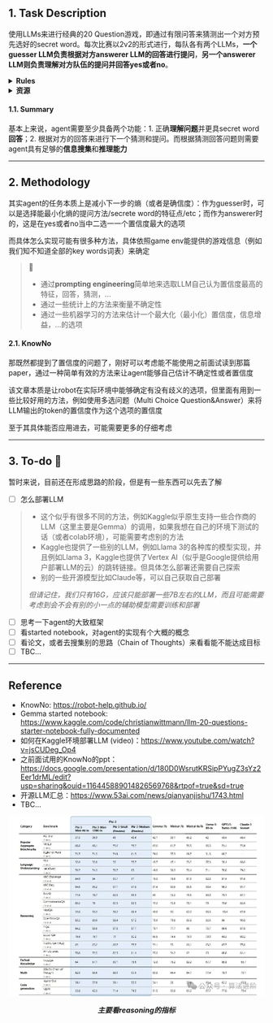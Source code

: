 <!-- # Kaggle_20Q
kaggle 20Q noob team from three academic trashes -->
## 1. Task Description
使用LLMs来进行经典的20 Question游戏，即通过有限问答来猜测出一个对方预先选好的secret word。每次比赛以2v2的形式进行，每队各有两个LLMs，**一个guesser LLM负责根据对方answerer LLM的回答进行提问**，**另一个answerer LLM则负责理解对方队伍的提问并回答yes或者no**。

<details>
        <summary><b> Rules </b></summary>

1. 游戏会被限制在20轮内，超过轮数双方判负
2. 提问限制在2000个字符内
3. 回答限制在100个字符内
4. answerer只能回答yes或者no
5. 任何违规行为直接判负

</details>

<details>
        <summary><b> 资源 </b></summary>

100G disk，16G RAM，T4 GPU

</details>

#### 1.1. Summary
基本上来说，agent需要至少具备两个功能：1. 正确**理解问题**并更具secret word**回答**；2. 根据对方的回答来进行下一个猜测和提问。而根据猜测回答问题则需要agent具有足够的**信息搜集**和**推理能力**

---

## 2. Methodology
其实agent的任务本质上是减小下一步的熵（或者是确信度）：作为guesser时，可以是选择能最小化熵的提问方法/secrete word的特征点/etc；而作为answerer时的，这是在yes或者no当中二选一一个置信度最大的选项

而具体怎么实现可能有很多种方法，具体依照game env能提供的游戏信息（例如我们知不知道全部的key words词表）来确定
> 💬
> - 通过**prompting engineering**简单地来选取LLM自己认为置信度最高的特征，回答，猜测，...
> - 通过一些统计上的方法来衡量不确定性
> - 通过一些机器学习的方法来估计一个最大化（最小化）置信度，信息增益，...的选项
>

<!-- <details>
    <summary><b> Draft </b></summary>  -->

#### 2.1. KnowNo

那既然都提到了置信度的问题了，刚好可以考虑能不能使用之前面试读到那篇paper，通过一种简单有效的方法来让agent能够自己估计不确定性或者置信度

该文章本质是让robot在实际环境中能够确定有没有歧义的选项，但里面有用到一些比较好用的方法，例如使用多选问题（Multi Choice Question&Answer）来将LLM输出的token的置信度作为这个选项的置信度

至于其具体能否应用进去，可能需要更多的仔细考虑

<!-- </details> -->
---

## 3. To-do 📝
暂时来说，目前还在形成思路的阶段，但是有一些东西可以先去了解

- [ ] 怎么部署LLM

> - 这个似乎有很多不同的方法，例如Kaggle似乎原生支持一些合作商的LLM（这里主要是Gemma）的调用，如果我想在自己的环境下测试的话（或者colab环境），可能需要考虑别的方法
> - Kaggle也提供了一些别的LLM，例如Llama 3的各种库的模型实现，并且例如Llama 3，Kaggle也提供了Vertex AI（似乎是Google提供给用户部署LLM的云）的跳转链接。但具体怎么部署还需要自己探索
> - 别的一些开源模型比如Claude等，可以自己获取自己部署
> 
> *但请记住，我们只有16G，应该只能部署一些7B左右的LLM，而且可能需要考虑到会不会有别的小一点的辅助模型需要训练和部署*
- [ ] 思考一下agent的大致框架
- [ ] 看started notebook，对agent的实现有个大概的概念
- [ ] 看论文，或者去搜集别的思路（Chain of Thoughts）来看看能不能达成目标
- [ ] TBC...

---


## Reference
- KnowNo: https://robot-help.github.io/
- Gemma started notebook: https://www.kaggle.com/code/christianwittmann/llm-20-questions-starter-notebook-fully-documented
- 如何在Kaggle环境部署LLM (video)：https://www.youtube.com/watch?v=jsCUDeg_Op4
- 之前面试用的KnowNo的ppt：https://docs.google.com/presentation/d/180D0WsrutKRSipPYugZ3sYz2Eer1drML/edit?usp=sharing&ouid=116445889014826569768&rtpof=true&sd=true
- 开源LLM汇总：https://www.53ai.com/news/qianyanjishu/1743.html 
- TBC...



![主要看reasoning的指标](image.png)
<center><i><b> 主要看reasoning的指标 </b></i></center>
